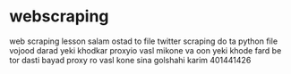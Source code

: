 # webscraping
web scraping lesson
salam ostad to file twitter scraping do ta python file vojood darad yeki khodkar proxyio vasl mikone va oon yeki khode fard be tor dasti bayad proxy ro vasl kone
sina golshahi karim
401441426
